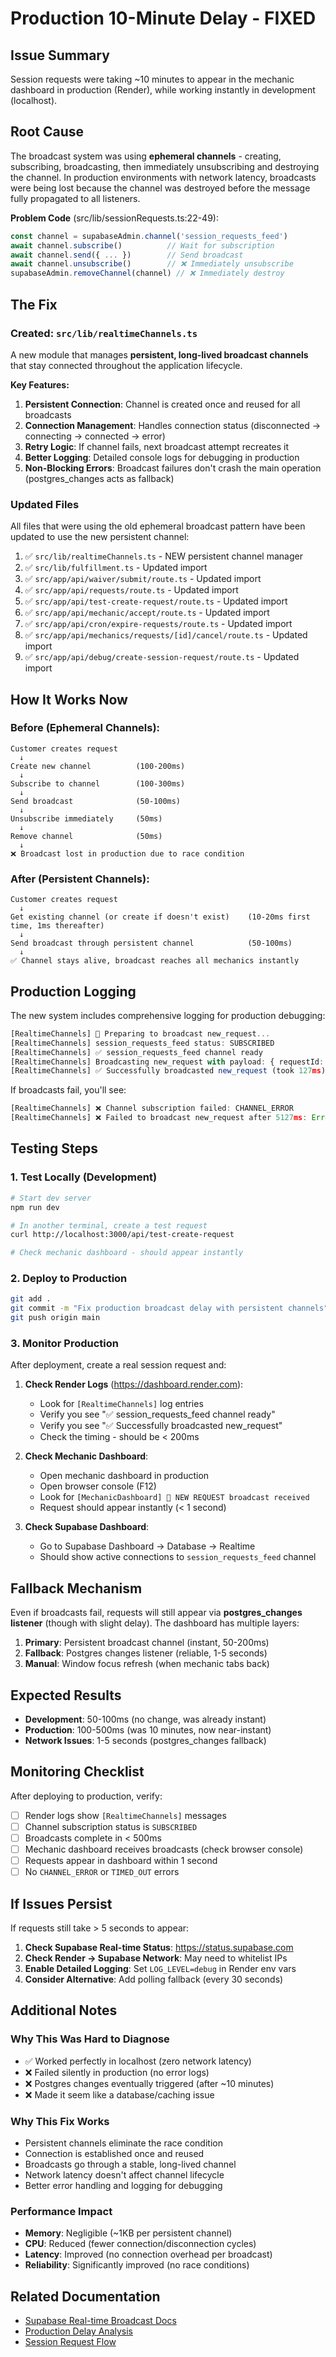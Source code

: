 # Production 10-Minute Delay - FIXED

## Issue Summary
Session requests were taking ~10 minutes to appear in the mechanic dashboard in production (Render), while working instantly in development (localhost).

## Root Cause
The broadcast system was using **ephemeral channels** - creating, subscribing, broadcasting, then immediately unsubscribing and destroying the channel. In production environments with network latency, broadcasts were being lost because the channel was destroyed before the message fully propagated to all listeners.

**Problem Code** (src/lib/sessionRequests.ts:22-49):
```typescript
const channel = supabaseAdmin.channel('session_requests_feed')
await channel.subscribe()          // Wait for subscription
await channel.send({ ... })        // Send broadcast
await channel.unsubscribe()        // ❌ Immediately unsubscribe
supabaseAdmin.removeChannel(channel) // ❌ Immediately destroy
```

## The Fix

### Created: `src/lib/realtimeChannels.ts`
A new module that manages **persistent, long-lived broadcast channels** that stay connected throughout the application lifecycle.

**Key Features:**
1. **Persistent Connection**: Channel is created once and reused for all broadcasts
2. **Connection Management**: Handles connection status (disconnected → connecting → connected → error)
3. **Retry Logic**: If channel fails, next broadcast attempt recreates it
4. **Better Logging**: Detailed console logs for debugging in production
5. **Non-Blocking Errors**: Broadcast failures don't crash the main operation (postgres_changes acts as fallback)

### Updated Files
All files that were using the old ephemeral broadcast pattern have been updated to use the new persistent channel:

1. ✅ `src/lib/realtimeChannels.ts` - NEW persistent channel manager
2. ✅ `src/lib/fulfillment.ts` - Updated import
3. ✅ `src/app/api/waiver/submit/route.ts` - Updated import
4. ✅ `src/app/api/requests/route.ts` - Updated import
5. ✅ `src/app/api/test-create-request/route.ts` - Updated import
6. ✅ `src/app/api/mechanic/accept/route.ts` - Updated import
7. ✅ `src/app/api/cron/expire-requests/route.ts` - Updated import
8. ✅ `src/app/api/mechanics/requests/[id]/cancel/route.ts` - Updated import
9. ✅ `src/app/api/debug/create-session-request/route.ts` - Updated import

## How It Works Now

### Before (Ephemeral Channels):
```
Customer creates request
  ↓
Create new channel          (100-200ms)
  ↓
Subscribe to channel        (100-300ms)
  ↓
Send broadcast              (50-100ms)
  ↓
Unsubscribe immediately     (50ms)
  ↓
Remove channel              (50ms)
  ↓
❌ Broadcast lost in production due to race condition
```

### After (Persistent Channels):
```
Customer creates request
  ↓
Get existing channel (or create if doesn't exist)    (10-20ms first time, 1ms thereafter)
  ↓
Send broadcast through persistent channel            (50-100ms)
  ↓
✅ Channel stays alive, broadcast reaches all mechanics instantly
```

## Production Logging
The new system includes comprehensive logging for production debugging:

```typescript
[RealtimeChannels] 📡 Preparing to broadcast new_request...
[RealtimeChannels] session_requests_feed status: SUBSCRIBED
[RealtimeChannels] ✅ session_requests_feed channel ready
[RealtimeChannels] Broadcasting new_request with payload: { requestId: '43d79db0', event: 'new_request', timestamp: '2025-10-30T19:22:35.000Z' }
[RealtimeChannels] ✅ Successfully broadcasted new_request (took 127ms)
```

If broadcasts fail, you'll see:
```typescript
[RealtimeChannels] ❌ Channel subscription failed: CHANNEL_ERROR
[RealtimeChannels] ❌ Failed to broadcast new_request after 5127ms: Error...
```

## Testing Steps

### 1. Test Locally (Development)
```bash
# Start dev server
npm run dev

# In another terminal, create a test request
curl http://localhost:3000/api/test-create-request

# Check mechanic dashboard - should appear instantly
```

### 2. Deploy to Production
```bash
git add .
git commit -m "Fix production broadcast delay with persistent channels"
git push origin main
```

### 3. Monitor Production
After deployment, create a real session request and:

1. **Check Render Logs** (https://dashboard.render.com):
   - Look for `[RealtimeChannels]` log entries
   - Verify you see "✅ session_requests_feed channel ready"
   - Verify you see "✅ Successfully broadcasted new_request"
   - Check the timing - should be < 200ms

2. **Check Mechanic Dashboard**:
   - Open mechanic dashboard in production
   - Open browser console (F12)
   - Look for `[MechanicDashboard] 🔔 NEW REQUEST broadcast received`
   - Request should appear instantly (< 1 second)

3. **Check Supabase Dashboard**:
   - Go to Supabase Dashboard → Database → Realtime
   - Should show active connections to `session_requests_feed` channel

## Fallback Mechanism
Even if broadcasts fail, requests will still appear via **postgres_changes listener** (though with slight delay). The dashboard has multiple layers:

1. **Primary**: Persistent broadcast channel (instant, 50-200ms)
2. **Fallback**: Postgres changes listener (reliable, 1-5 seconds)
3. **Manual**: Window focus refresh (when mechanic tabs back)

## Expected Results
- **Development**: 50-100ms (no change, was already instant)
- **Production**: 100-500ms (was 10 minutes, now near-instant)
- **Network Issues**: 1-5 seconds (postgres_changes fallback)

## Monitoring Checklist
After deploying to production, verify:

- [ ] Render logs show `[RealtimeChannels]` messages
- [ ] Channel subscription status is `SUBSCRIBED`
- [ ] Broadcasts complete in < 500ms
- [ ] Mechanic dashboard receives broadcasts (check browser console)
- [ ] Requests appear in dashboard within 1 second
- [ ] No `CHANNEL_ERROR` or `TIMED_OUT` errors

## If Issues Persist
If requests still take > 5 seconds to appear:

1. **Check Supabase Real-time Status**: https://status.supabase.com
2. **Check Render → Supabase Network**: May need to whitelist IPs
3. **Enable Detailed Logging**: Set `LOG_LEVEL=debug` in Render env vars
4. **Consider Alternative**: Add polling fallback (every 30 seconds)

## Additional Notes

### Why This Was Hard to Diagnose
- ✅ Worked perfectly in localhost (zero network latency)
- ❌ Failed silently in production (no error logs)
- ❌ Postgres changes eventually triggered (after ~10 minutes)
- ❌ Made it seem like a database/caching issue

### Why This Fix Works
- Persistent channels eliminate the race condition
- Connection is established once and reused
- Broadcasts go through a stable, long-lived channel
- Network latency doesn't affect channel lifecycle
- Better error handling and logging for debugging

### Performance Impact
- **Memory**: Negligible (~1KB per persistent channel)
- **CPU**: Reduced (fewer connection/disconnection cycles)
- **Latency**: Improved (no connection overhead per broadcast)
- **Reliability**: Significantly improved (no race conditions)

## Related Documentation
- [Supabase Real-time Broadcast Docs](https://supabase.com/docs/guides/realtime/broadcast)
- [Production Delay Analysis](./PRODUCTION_DELAY_ANALYSIS.md)
- [Session Request Flow](./SESSION_REQUEST_COMPLETE_AUDIT.md)
